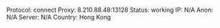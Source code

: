 Protocol: connect
Proxy: 8.210.88.48:13128
Status: working
IP: N/A
Anon: N/A
Server: N/A
Country: Hong Kong

